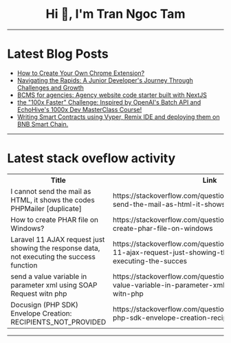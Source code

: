 <h1 align="center">Hi 👋, I'm Tran Ngoc Tam</h1>

---

# Latest Blog Posts 
<!-- BLOG-POST-LIST:START -->
- [How to Create Your Own Chrome Extension?](https://dev.to/nooriameer/how-to-create-your-own-chrome-extension-12je)
- [Navigating the Rapids: A Junior Developer&#39;s Journey Through Challenges and Growth](https://dev.to/daffydanni__/navigating-the-rapids-a-junior-developers-journey-through-challenges-and-growth-186c)
- [BCMS for agencies: Agency website code starter built with NextJS](https://dev.to/momciloo/bcms-for-agencies-agency-website-code-starter-built-with-nextjs-4o9o)
- [the &quot;100x Faster&quot; Challenge: Inspired by OpenAI&#39;s Batch API and EchoHive&#39;s 1000x Dev MasterClass Course!](https://dev.to/theraty/the-100x-faster-challenge-inspired-by-openais-batch-api-and-echohives-1000x-dev-masterclass-course-1874)
- [Writing Smart Contracts using Vyper, Remix IDE and deploying them on BNB Smart Chain.](https://dev.to/mosesmuwawu/writing-smart-contracts-using-vyper-remix-ide-and-deploying-them-on-bnb-smart-chain-8o8)
<!-- BLOG-POST-LIST:END -->

---

# Latest stack oveflow activity
<table>
  <tr><th>Title</th><th>Link</th></tr>
  <!-- STACKOVERFLOW:START --><tr><td>I cannot send the mail as HTML, it shows the codes PHPMailer [duplicate]</td><td>https://stackoverflow.com/questions/78461010/i-cannot-send-the-mail-as-html-it-shows-the-codes-phpmailer</td></tr><tr><td>How to create PHAR file on Windows?</td><td>https://stackoverflow.com/questions/78460791/how-to-create-phar-file-on-windows</td></tr><tr><td>Laravel 11 AJAX request just showing the response data, not executing the success function</td><td>https://stackoverflow.com/questions/78460725/laravel-11-ajax-request-just-showing-the-response-data-not-executing-the-succes</td></tr><tr><td>send a value variable in parameter xml using SOAP Request witn php</td><td>https://stackoverflow.com/questions/78460704/send-a-value-variable-in-parameter-xml-using-soap-request-witn-php</td></tr><tr><td>Docusign &lpar;PHP SDK&rpar; Envelope Creation: RECIPIENTS_NOT_PROVIDED</td><td>https://stackoverflow.com/questions/78460684/docusign-php-sdk-envelope-creation-recipients-not-provided</td></tr><!-- STACKOVERFLOW:END -->
</table>

---


